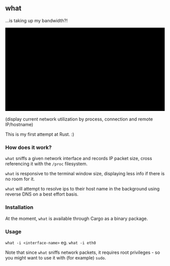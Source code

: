 ## what
...is taking up my bandwidth?!

![demo](demo.gif)

(display current network utilization by process, connection and remote IP/hostname)

This is my first attempt at Rust. :)

### How does it work?
`what` sniffs a given network interface and records IP packet size, cross referencing it with the `/proc` filesystem.

`what` is responsive to the terminal window size, displaying less info if there is no room for it.

`what` will attempt to resolve ips to their host name in the background using reverse DNS on a best effort basis.

### Installation
At the moment, `what` is available through Cargo as a binary package.

### Usage
`what -i <interface-name>` eg. `what -i eth0`

Note that since `what` sniffs network packets, it requires root privileges - so you might want to use it with (for example) `sudo`.
